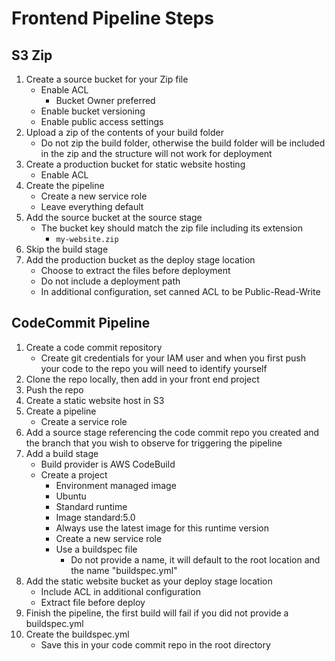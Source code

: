 # Frontend Pipeline Steps

## S3 Zip

1. Create a source bucket for your Zip file
	- Enable ACL
		- Bucket Owner preferred
	- Enable bucket versioning
	- Enable public access settings
2. Upload a zip of the contents of your build folder
	- Do not zip the build folder, otherwise the build folder will be included in the zip and the structure will not work for deployment
3. Create a production bucket for static website hosting
	- Enable ACL
4. Create the pipeline
	- Create a new service role
	- Leave everything default
5. Add the source bucket at the source stage
	- The bucket key should match the zip file including its extension
		- `my-website.zip`
6. Skip the build stage
7. Add the production bucket as the deploy stage location
	- Choose to extract the files before deployment
	- Do not include a deployment path
	- In additional configuration, set canned ACL to be Public-Read-Write


## CodeCommit Pipeline

1. Create a code commit repository
	- Create git credentials for your IAM user and when you first push your code to the repo you will need to identify yourself
2. Clone the repo locally, then add in your front end project
3. Push the repo
4. Create a static website host in S3
5. Create a pipeline
	- Create a service role
6. Add a source stage referencing the code commit repo you created and the branch that you wish to observe for triggering the pipeline
7. Add a build stage
	- Build provider is AWS CodeBuild
	- Create a project
		- Environment managed image
		- Ubuntu
		- Standard runtime
		- Image standard:5.0
		- Always use the latest image for this runtime version
		- Create a new service role
		- Use a buildspec file
			- Do not provide a name, it will default to the root location and the name "buildspec.yml"
8. Add the static website bucket as your deploy stage location
	- Include ACL in additional configuration
	- Extract file before deploy
9. Finish the pipeline, the first build will fail if you did not provide a buildspec.yml
10. Create the buildspec.yml
	- Save this in your code commit repo in the root directory
